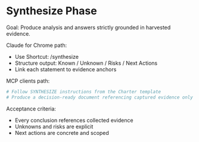 # Synthesize Phase

Goal: Produce analysis and answers strictly grounded in harvested evidence.

Claude for Chrome path:
- Use Shortcut: /synthesize
- Structure output: Known / Unknown / Risks / Next Actions
- Link each statement to evidence anchors

MCP clients path:
```bash
# Follow SYNTHESIZE instructions from the Charter template
# Produce a decision-ready document referencing captured evidence only
```

Acceptance criteria:
- Every conclusion references collected evidence
- Unknowns and risks are explicit
- Next actions are concrete and scoped
